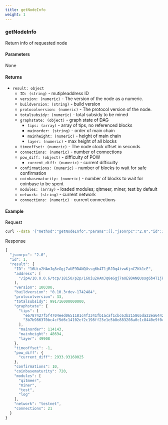 ```yaml
---
title: getNodeInfo
weight: 1
---
```


### getNodeInfo
Return info of requested node

#### Parameters

None

#### Returns

- `result: object` 
    - `ID: (string)` -  mutipleaddress ID 
    - `version: (numeric)` - The version of the node as a numeric.
    - `buildversion: (string)` - build version 
    - `protocolversion: (numeric)` -  The protocol version of the node. 
    - `totalsubsidy: (numeric)` -  total subsidy to be mined
    - `graphstate: (object)`  - graph state of DAG
        - `tips: (array)`  - array of tips, no referenced blocks
        - `mainorder: (string)`  - order of main chain
        - `mainheight: (numeric)`  - height of main chain
        - `layer: (numeric)`  - max height of all blocks
    - `timeoffset: (numeric)`  - The node clock offset in seconds
    - `connections: (numeric)`  - number of connections
    - `pow_diff: (object)`  - difficulty of POW
        - `current_diff: (numeric)`  - current difficulty 
    - `confirmations: (numeric)` - number of blocks to wait for safe confirmation
    - `coinbasematurity: (numeric)` - number of blocks to wait for coinbase to be spent
    - `modules: (array)` - loaded modules; qitmeer, miner, test by default
    - `network: (string)` - current network
    - `connections: (numeric)` - current connections 

#### Example

Request
```bash
curl --data '{"method":"getNodeInfo","params":[],"jsonrpc":"2.0","id":1}' -s -k -u "rpcuser:rpcpass"  -H 'Content-Type: application/json' https://127.0.0.1:18131 | jq
```

Response
```js
{
  "jsonrpc": "2.0",
  "id": 1,
  "result": {
    "ID": "16Uiu2HAmJq8eGgj7aUE9DANQUssg6b4T1jRJDq4tvwKjnCZKk1cE",
    "address": [
      "/ip4/10.0.0.6/tcp/18150/p2p/16Uiu2HAmJq8eGgj7aUE9DANQUssg6b4T1jRJDq4tvwKjnCZKk1cE",
    ],
    "version": 100300,
    "buildversion": "0.10.3+dev-1742484",
    "protocolversion": 33,
    "totalsubsidy": 991716000000000,
    "graphstate": {
      "tips": [
        "e6787427f5f4704eed0651181c4f3341fb1acaf1cbc63b215865da22ea6442b6 main",
        "3b7b986370bc4cf5d6c14102ef2c198ff23e1e5b8e883208a0c1c8440e9f04f9"
      ],
      "mainorder": 114143,
      "mainheight": 48694,
      "layer": 49908
    },
    "timeoffset": -1,
    "pow_diff": {
      "current_diff": 2933.93160025
    },
    "confirmations": 10,
    "coinbasematurity": 720,
    "modules": [
      "qitmeer",
      "miner",
      "test",
      "log"
    ],
    "network": "testnet",
    "connections": 21
  }
}
```

